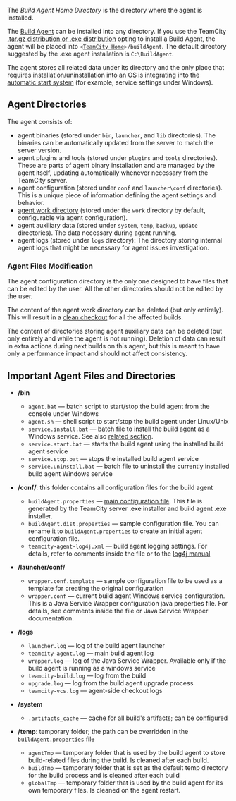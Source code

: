 [//]: # (title: Agent Home Directory)
[//]: # (auxiliary-id: Agent Home Directory)

The _Build Agent Home Directory_ is the directory where the agent is installed.

The [Build Agent](build-agent.md) can be installed into any directory. If you use the TeamCity [.tar.gz distribution or .exe distribution](installing-and-configuring-the-teamcity-server.md#Installing+TeamCity+Server) opting to install a Build Agent, the agent will be placed into `<`[`TeamCity Home`](teamcity-home-directory.md)`>/buildAgent`. The default directory suggested by the .exe agent installation is `C:\BuildAgent`.

The agent stores all related data under its directory and the only place that requires installation/uninstallation into an OS is integrating into the [automatic start system](setting-up-and-running-additional-build-agents.md#Automatic+Start) (for example, service settings under Windows). 

## Agent Directories

The agent consists of:
* agent binaries (stored under `bin`, `launcher`, and `lib` directories). The binaries can be automatically updated from the server to match the server version.
* agent plugins and tools (stored under `plugins` and `tools` directories). These are parts of agent binary installation and are managed by the agent itself, updating automatically whenever necessary from the TeamCity server.
* agent configuration (stored under `conf` and `launcher\conf` directories). This is a unique piece of information defining the agent settings and behavior.
* [agent work directory](agent-work-directory.md) (stored under the `work` directory by default, configurable via agent configuration).
* agent auxiliary data (stored under `system`, `temp`, `backup`, `update` directories). The data necessary during agent running.
* agent logs (stored under `logs` directory): The directory storing internal agent logs that might be necessary for agent issues investigation.
### Agent Files Modification

The agent configuration directory is the only one designed to have files that can be edited by the user. All the other directories should not be edited by the user.

The content of the agent work directory can be deleted (but only entirely). This will result in a [clean checkout](clean-checkout.md) for all the affected builds.

The content of directories storing agent auxiliary data can be deleted (but only entirely and while the agent is not running). Deletion of data can result in extra actions during next builds on this agent, but this is meant to have only a performance impact and should not affect consistency.

## Important Agent Files and Directories

* __/bin__ 
    * `agent.bat` — batch script to start/stop the build agent from the console under Windows
    * `agent.sh` — shell script to start/stop the build agent under Linux/Unix
    * `service.install.bat` — batch file to install the build agent as a Windows service. See also [related section](setting-up-and-running-additional-build-agents.md#Build+Agent+as+a+Windows+Service).
    * `service.start.bat` — starts the build agent using the installed build agent service
    * `service.stop.bat` — stops the installed build agent service
    * `service.uninstall.bat` — batch file to uninstall the currently installed build agent Windows service

* __/conf/__: this folder contains all configuration files for the build agent 
    *  `buildAgent.properties` — [main configuration file](build-agent-configuration.md). This file is generated by the TeamCity server .exe installer and build agent .exe installer.
    * `buildAgent.dist.properties` — sample configuration file. You can rename it to `buildAgent.properties` to create an initial agent configuration file.
    * `teamcity-agent-log4j.xml` — build agent logging settings. For details, refer to comments inside the file or to the [log4j manual](http://logging.apache.org/log4j/1.2/manual.html)

* __/launcher/conf/__ 
    * `wrapper.conf.template` — sample configuration file to be used as a template for creating the original configuration
    * `wrapper.conf` — current build agent Windows service configuration. This is a Java Service Wrapper configuration java properties file. For details, see comments inside the file or Java Service Wrapper documentation.

* __/logs__ 
    * `launcher.log` — log of the build agent launcher
    * `teamcity-agent.log` — main build agent log
    * `wrapper.log` — log of the Java Service Wrapper. Available only if the build agent is running as a windows service
    * `teamcity-build.log` — log from the build
    * `upgrade.log` — log from the build agent upgrade process
    * `teamcity-vcs.log` — agent\-side checkout logs

* __/system__ 
    * `.artifacts_cache` — cache for all build's artifacts; can be [configured](free-disk-space.md#Configuring+artifacts+cache)

* __/temp__: temporary folder; the path can be overridden in the [`buildAgent.properties`](build-agent-configuration.md) file
    * `agentTmp` — temporary folder that is used by the build agent to store build\-related files during the build. Is cleaned after each build.
    * `buildTmp` — temporary folder that is set as the default temp directory for the build process and is cleaned after each build
    * `globalTmp` — temporary folder that is used by the build agent for its own temporary files. Is cleaned on the agent restart.